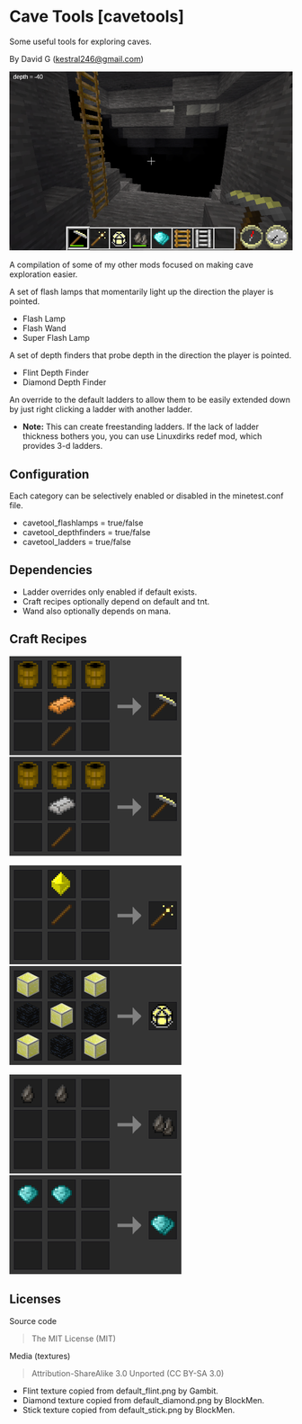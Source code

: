 Cave Tools [cavetools]
======================
Some useful tools for exploring caves.

By David G (kestral246@gmail.com)

![Cave Tools](screenshot.png "Cave Tools")

A compilation of some of my other mods focused on making cave exploration easier.

A set of flash lamps that momentarily light up the direction the player is pointed.

- Flash Lamp
- Flash Wand
- Super Flash Lamp

A set of depth finders that probe depth in the direction the player is pointed.

- Flint Depth Finder
- Diamond Depth Finder

An override to the default ladders to allow them to be easily extended down by just right clicking a ladder with another ladder.

- **Note:** This can create freestanding ladders. If the lack of ladder thickness bothers you, you can use Linuxdirks redef mod, which provides 3-d ladders.


Configuration
-------------

Each category can be selectively enabled or disabled in the minetest.conf file.

- cavetool_flashlamps = true/false
- cavetool_depthfinders = true/false
- cavetool_ladders = true/false


Dependencies
------------

- Ladder overrides only enabled if default exists.
- Craft recipes optionally depend on default and tnt.
- Wand also optionally depends on mana.


Craft Recipes
-------------

![Flash Lamp](images/craft_lamp1.png "Flash Lamp (copper)")
![Flash Lamp](images/craft_lamp2.png "Flash Lamp (tin)")

![Flash Wand](images/craft_wand.png "Flash Wand")
![Super Flash Lamp](images/craft_super.png "Super Flash Lamp")

![Flint Depth Finder](images/craft_flint.png "Flint Depth Finder")
![Diamond Depth Finder](images/craft_diamond.png "Diamond Depth Finder")


Licenses
--------

Source code

> The MIT License (MIT)

Media (textures)

> Attribution-ShareAlike 3.0 Unported (CC BY-SA 3.0)

- Flint texture copied from default\_flint.png by Gambit.
- Diamond texture copied from default\_diamond.png by BlockMen.
- Stick texture copied from default\_stick.png by BlockMen.
